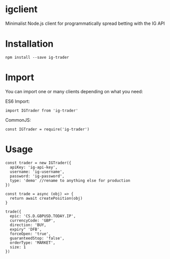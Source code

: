 # igclient
Minimalist Node.js client for programmatically spread betting with the IG API

# Installation

`npm install --save ig-trader`

# Import

You can import one or many clients depending on what you need:

ES6 Import:

`import IGTrader from 'ig-trader'`

CommonJS:

`const IGTrader = require('ig-trader')`

# Usage

```
const trader = new IGTrader({
  apiKey: 'ig-api-key',
  username: 'ig-username',
  password: 'ig-password',
  type: 'demo' //rename to anything else for production
})

const trade = async (obj) => {
  return await createPosition(obj)
}

trade({
  epic: 'CS.D.GBPUSD.TODAY.IP',
  currencyCode: 'GBP',
  direction: 'BUY,
  expiry" 'DFB',
  forceOpen: 'true',
  guaranteedStop: 'false',
  orderType: 'MARKET',
  size: 1
})
```